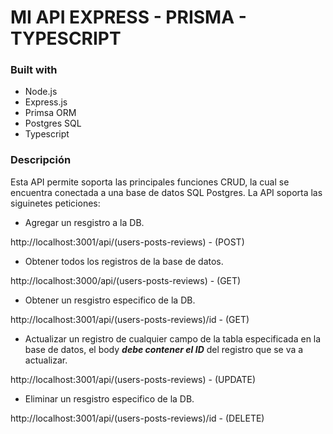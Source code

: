 # MI API EXPRESS - PRISMA - TYPESCRIPT

### Built with

- Node.js
- Express.js
- Primsa ORM
- Postgres SQL
- Typescript

### Descripción

Esta API permite soporta las principales funciones CRUD, la cual se encuentra conectada a una base de datos SQL Postgres.
La API soporta las siguinetes peticiones:

- Agregar un resgistro a la DB.

http://localhost:3001/api/(users-posts-reviews) - (POST)

- Obtener todos los registros de la base de datos.

http://localhost:3000/api/(users-posts-reviews) - (GET)

- Obtener un resgistro especifico de la DB.

http://localhost:3001/api/(users-posts-reviews)/id - (GET)

- Actualizar un registro de cualquier campo de la tabla especificada en la base de datos, el body ***debe contener el ID*** del registro que se va a actualizar.

http://localhost:3001/api/(users-posts-reviews) - (UPDATE)

- Eliminar un resgistro especifico de la DB.

http://localhost:3001/api/(users-posts-reviews)/id - (DELETE)


